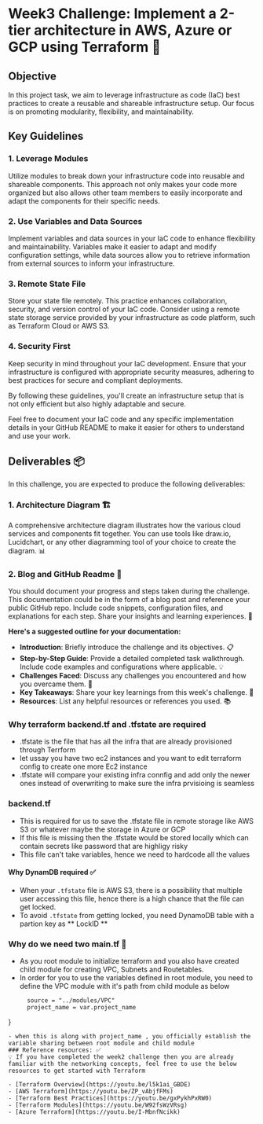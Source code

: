 
# Week3 Challenge: Implement a 2-tier architecture in AWS, Azure or GCP using Terraform 🚀

## Objective
In this project task, we aim to leverage infrastructure as code (IaC) best practices to create a reusable and shareable infrastructure setup. Our focus is on promoting modularity, flexibility, and maintainability.

## Key Guidelines

### 1. Leverage Modules
Utilize modules to break down your infrastructure code into reusable and shareable components. This approach not only makes your code more organized but also allows other team members to easily incorporate and adapt the components for their specific needs.

### 2. Use Variables and Data Sources
Implement variables and data sources in your IaC code to enhance flexibility and maintainability. Variables make it easier to adapt and modify configuration settings, while data sources allow you to retrieve information from external sources to inform your infrastructure.

### 3. Remote State File
Store your state file remotely. This practice enhances collaboration, security, and version control of your IaC code. Consider using a remote state storage service provided by your infrastructure as code platform, such as Terraform Cloud or AWS S3.

### 4. Security First
Keep security in mind throughout your IaC development. Ensure that your infrastructure is configured with appropriate security measures, adhering to best practices for secure and compliant deployments.

By following these guidelines, you'll create an infrastructure setup that is not only efficient but also highly adaptable and secure.

Feel free to document your IaC code and any specific implementation details in your GitHub README to make it easier for others to understand and use your work.


## Deliverables 📦

In this challenge, you are expected to produce the following deliverables:

### 1. Architecture Diagram 🏗️
A comprehensive architecture diagram illustrates how the various cloud services and components fit together. You can use tools like draw.io, Lucidchart, or any other diagramming tool of your choice to create the diagram. 📊

### 2. Blog and GitHub Readme 📄
You should document your progress and steps taken during the challenge. This documentation could be in the form of a blog post and reference your public GitHub repo. Include code snippets, configuration files, and explanations for each step. Share your insights and learning experiences. 📝

**Here's a suggested outline for your documentation:**

- **Introduction**: Briefly introduce the challenge and its objectives. 📋
- **Step-by-Step Guide**: Provide a detailed completed task walkthrough. Include code examples and configurations where applicable. 💡
- **Challenges Faced**: Discuss any challenges you encountered and how you overcame them. 🤔
- **Key Takeaways**: Share your key learnings from this week's challenge. 🧐
- **Resources**: List any helpful resources or references you used. 📚

### Why terraform backend.tf and .tfstate are required

- .tfstate is the file that has all the infra that are already provisioned through Terrform
- let ussay you have two ec2 instances and you want to edit terraform config to create one more Ec2 instance
- .tfstate will compare your existing infra connfig and add only the newer ones instead of overwriting to make sure the infra prvisioing is seamless
### backend.tf

- This is required for us to save the .tfstate file in remote storage like AWS S3 or whatever maybe the storage in Azure or GCP
- If this file is missing then the .tfstate would be stored locally which can contain secrets like password that are highligy risky
- This file can't take variables, hence we need to hardcode all the values 
#### Why DynamDB required ✅
- When your ```.tfstate``` file is AWS S3, there is a possibility that multiple user accessing this file, hence there is a high chance that the file can get locked.
- To avoid ```.tfstate``` from getting locked, you need DynamoDB table with a partion key as ** LockID **
### Why do we need two main.tf 🤹
- As you root module to initialize terraform and you also have created child module for creating VPC, Subnets and Routetables.
- In order for you to use the variables defined in root module, you need to define the VPC module with it's path from child module as below
  ```module "vpc" {
    source = "../modules/VPC"
    project_name = var.project_name
}
```
- when this is along with project_name , you officially establish the variable sharing between root module and child module
### Reference resources: ✅
💡 If you have completed the week2 challenge then you are already familiar with the networking concepts, feel free to use the below resources to get started with Terraform

- [Terraform Overview](https://youtu.be/l5k1ai_GBDE)
- [AWS Terraform](https://youtu.be/ZP_vAbjfFMs)
- [Terraform Best Practices](https://youtu.be/gxPykhPxRW0)
- [Terraform Modules](https://youtu.be/W92fsWzVRsg)
- [Azure Terraform](https://youtu.be/I-MbnfNcikk)


